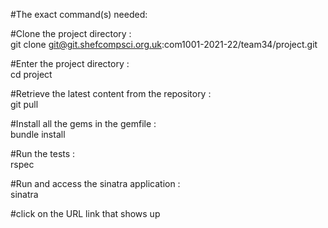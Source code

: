 #The exact command(s) needed:

#Clone the project directory :        
git clone git@git.shefcompsci.org.uk:com1001-2021-22/team34/project.git

#Enter the project directory :        
cd project

#Retrieve the latest content from the repository :        
git pull

#Install all the gems in the gemfile :        
bundle install

#Run the tests :        
rspec

#Run and access the sinatra application :        
sinatra

#click on the URL link that shows up       
